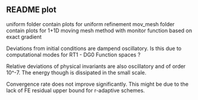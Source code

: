 ## README plot

uniform folder contain plots for uniform refinement
mov_mesh folder contain plots for 1+1D moving mesh method with monitor function based on exact gradient 


Deviations from initial conditions are dampend oscillatory. Is this due to computational modes for RT1 - DG0 Function spaces ?

Relative deviations of physical invariants are also oscillatory and of order 10^-7. The energy though is dissipated in the small scale.

Convergence rate does not improve significantly. This might be due to the lack of FE residual upper bound for r-adaptive schemes. 
